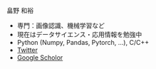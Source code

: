 畠野 和裕

- 専門：画像認識、機械学習など
- 現在はデータサイエンス・応用情報を勉強中
- Python (Numpy, Pandas, Pytorch, ...), C/C++
- [Twitter](https://twitter.com/hatterblog)
- [Google Scholor](https://scholar.google.co.jp/citations?user=m3oQN9oAAAAJ&hl=ja)

<!---
git-hatano/git-hatano is a ✨ special ✨ repository because its `README.md` (this file) appears on your GitHub profile.
You can click the Preview link to take a look at your changes.
--->
